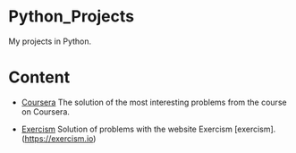 # Python_Projects
My projects in Python. 

# Content 
* [Coursera](https://github.com/DaveFres/Python_Projects/tree/master/coursera) The solution of the most interesting problems from the course on Coursera.

* [Exercism](https://github.com/DaveFres/Python_Projects/tree/master/exercism) Solution of problems with the website Exercism [exercism].(https://exercism.io) 




